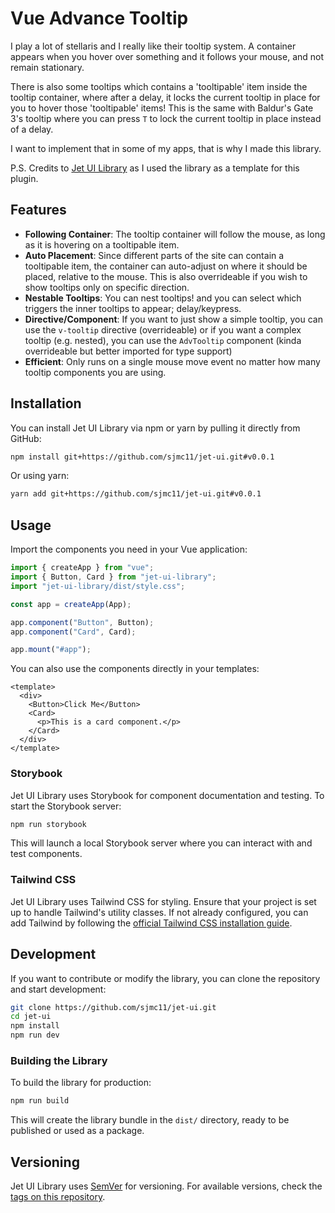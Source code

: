 # Vue Advance Tooltip

I play a lot of stellaris and I really like their tooltip system. A container appears when you hover over something and it follows your mouse, and not remain stationary.

There is also some tooltips which contains a 'tooltipable' item inside the tooltip container, where after a delay, it locks the current tooltip in place for you to hover those 'tooltipable' items! This is the same with Baldur's Gate 3's tooltip where you can press `T` to lock the current tooltip in place instead of a delay.

I want to implement that in some of my apps, that is why I made this library.

P.S. Credits to [Jet UI Library](https://github.com/sjmc11/jet-ui.git#v0.0.1) as I used the library as a template for this plugin.

## Features

- **Following Container**: The tooltip container will follow the mouse, as long as it is hovering on a tooltipable item.
- **Auto Placement**: Since different parts of the site can contain a tooltipable item, the container can auto-adjust on where it should be placed, relative to the mouse. This is also overrideable if you wish to show tooltips only on specific direction.
- **Nestable Tooltips**: You can nest tooltips! and you can select which triggers the inner tooltips to appear; delay/keypress.
- **Directive/Component**: If you want to just show a simple tooltip, you can use the `v-tooltip` directive (overrideable) or if you want a complex tooltip (e.g. nested), you can use the `AdvTooltip` component (kinda overrideable but better imported for type support)
- **Efficient**: Only runs on a single mouse move event no matter how many tooltip components you are using.

## Installation

You can install Jet UI Library via npm or yarn by pulling it directly from GitHub:

```bash
npm install git+https://github.com/sjmc11/jet-ui.git#v0.0.1
```

Or using yarn:

```bash
yarn add git+https://github.com/sjmc11/jet-ui.git#v0.0.1
```

## Usage

Import the components you need in your Vue application:

```ts
import { createApp } from "vue";
import { Button, Card } from "jet-ui-library";
import "jet-ui-library/dist/style.css";

const app = createApp(App);

app.component("Button", Button);
app.component("Card", Card);

app.mount("#app");
```

You can also use the components directly in your templates:

```vue
<template>
  <div>
    <Button>Click Me</Button>
    <Card>
      <p>This is a card component.</p>
    </Card>
  </div>
</template>
```

### Storybook

Jet UI Library uses Storybook for component documentation and testing. To start the Storybook server:

```bash
npm run storybook
```

This will launch a local Storybook server where you can interact with and test components.

### Tailwind CSS

Jet UI Library uses Tailwind CSS for styling. Ensure that your project is set up to handle Tailwind's utility classes. If not already configured, you can add Tailwind by following the [official Tailwind CSS installation guide](https://tailwindcss.com/docs/installation).

## Development

If you want to contribute or modify the library, you can clone the repository and start development:

```bash
git clone https://github.com/sjmc11/jet-ui.git
cd jet-ui
npm install
npm run dev
```

### Building the Library

To build the library for production:

```bash
npm run build
```

This will create the library bundle in the `dist/` directory, ready to be published or used as a package.

## Versioning

Jet UI Library uses [SemVer](https://semver.org/) for versioning. For available versions, check the [tags on this repository](https://github.com/yourusername/jet-ui-library/tags).
